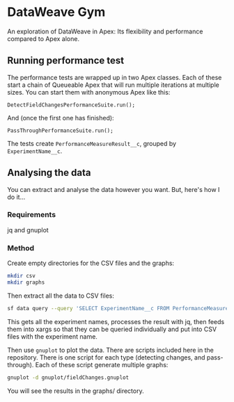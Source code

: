 # DataWeave Gym

An exploration of DataWeave in Apex: Its flexibility and performance compared to Apex alone. 

## Running performance test

The performance tests are wrapped up in two Apex classes. Each of these start a chain of Queueable Apex that will run 
multiple iterations at multiple sizes. You can start them with anonymous Apex like this:

```apex
DetectFieldChangesPerformanceSuite.run();
```

And (once the first one has finished):

```apex
PassThroughPerformanceSuite.run();
```

The tests create `PerformanceMeasureResult__c`, grouped by `ExperimentName__c`.

## Analysing the data

You can extract and analyse the data however you want. But, here's how I do it...

### Requirements

jq and gnuplot

### Method

Create empty directories for the CSV files and the graphs:

```zsh
mkdir csv
mkdir graphs
```

Then extract all the data to CSV files:

```zsh
sf data query --query 'SELECT ExperimentName__c FROM PerformanceMeasureResult__c GROUP BY ExperimentName__c' --json | jq -r '.result.records[].ExperimentName__c' | xargs -I {} zsh -c "sf data query --query \"SELECT Size__c, CpuTimeInMs__c FROM PerformanceMeasureResult__c WHERE ExperimentName__c = '{}' ORDER BY Size__c\" --result-format csv > csv/{}.csv"
```

This gets all the experiment names, processes the result with jq, then feeds them into xargs so that they can be queried individually and put into 
CSV files with the experiment name.

Then use `gnuplot` to plot the data. There are scripts included here in the repository. There is one script for each type 
(detecting changes, and pass-through). Each of these script generate multiple graphs:

```zsh
gnuplot -d gnuplot/fieldChanges.gnuplot
```

You will see the results in the graphs/ directory.
